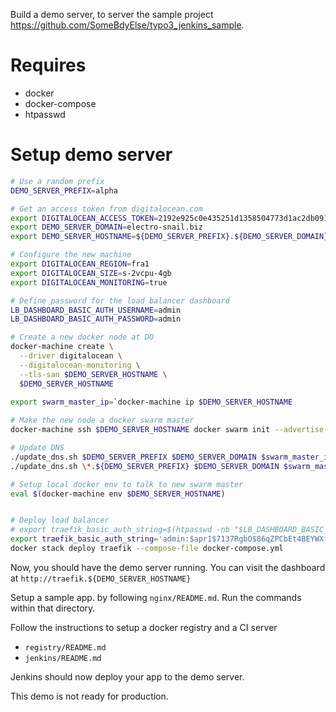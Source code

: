 Build a demo server, to server the sample project https://github.com/SomeBdyElse/typo3_jenkins_sample.

# Requires

* docker
* docker-compose
* htpasswd


# Setup demo server
```bash
# Use a random prefix
DEMO_SERVER_PREFIX=alpha

# Get an access token from digitalocean.com
export DIGITALOCEAN_ACCESS_TOKEN=2192e925c0e435251d1358504773d1ac2db0910891318d498995e5a37e8bbb5e
export DEMO_SERVER_DOMAIN=electro-snail.biz
export DEMO_SERVER_HOSTNAME=${DEMO_SERVER_PREFIX}.${DEMO_SERVER_DOMAIN}

# Configure the new machine
export DIGITALOCEAN_REGION=fra1
export DIGITALOCEAN_SIZE=s-2vcpu-4gb
export DIGITALOCEAN_MONITORING=true

# Define password for the load balancer dashboard
LB_DASHBOARD_BASIC_AUTH_USERNAME=admin
LB_DASHBOARD_BASIC_AUTH_PASSWORD=admin

# Create a new docker node at DO
docker-machine create \
  --driver digitalocean \
  --digitalocean-monitoring \
  --tls-san $DEMO_SERVER_HOSTNAME \
  $DEMO_SERVER_HOSTNAME
  
export swarm_master_ip=`docker-machine ip $DEMO_SERVER_HOSTNAME

# Make the new node a docker swarm master
docker-machine ssh $DEMO_SERVER_HOSTNAME docker swarm init --advertise-addr=${swarm_master_ip}

# Update DNS
./update_dns.sh $DEMO_SERVER_PREFIX $DEMO_SERVER_DOMAIN $swarm_master_ip $DIGITALOCEAN_ACCESS_TOKEN
./update_dns.sh \*.${DEMO_SERVER_PREFIX} $DEMO_SERVER_DOMAIN $swarm_master_ip $DIGITALOCEAN_ACCESS_TOKEN

# Setup local docker env to talk to new swarm master 
eval $(docker-machine env $DEMO_SERVER_HOSTNAME)


# Deploy load balancer
# export traefik_basic_auth_string=$(htpasswd -nb "$LB_DASHBOARD_BASIC_AUTH_USERNAME" "$LB_DASHBOARD_BASIC_AUTH_PASSWORD")
export traefik_basic_auth_string='admin:$apr1$7137RgbO$86qZPCbEt4BEYWXfDBDQK1'
docker stack deploy traefik --compose-file docker-compose.yml
```

Now, you should have the demo server running. 
You can visit the dashboard at `http://traefik.${DEMO_SERVER_HOSTNAME}`

Setup a sample app. by following `nginx/README.md`. Run the commands within that directory. 

Follow the instructions to setup a docker registry and a CI server
* `registry/README.md` 
* `jenkins/README.md`

Jenkins should now deploy your app to the demo server.

This demo is not ready for production. 
